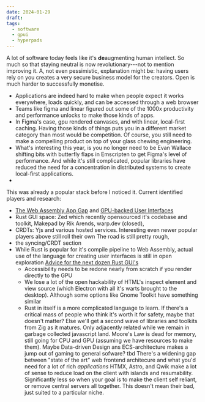 ```yaml
---
date: 2024-01-29
draft: 
tags:
  - software
  - gpui
  - hyperpads
---
```

A lot of software today feels like it's **de**augmenting human intellect. So much so that staying neutral is now revolutionary---not to mention improving it. A, not even pessimistic, explanation might be: having users rely on you creates a very secure business model for the creators. Open is much harder to successfully monetise.  

- Applications are indeed hard to make when people expect it works everywhere, loads quickly, and can be accessed through a web browser
- Teams like figma and linear figured out some of the 1000x productivity and performance unlocks to make those kinds of apps. 
- In Figma's case, gpu rendered canvases, and with linear, local-first caching. Having those kinds of things puts you in a different market category than most would be competition. Of course, you still need to make a compelling product on top of your glass chewing engineering.
- What's interesting this year, is you no longer need to be Evan Wallace shifting bits with butterfly flaps in Emscripten to get Figma's level of performance. And while it's still complicated, popular libraries have reduced the need for a concentration in distributed systems to create local-first applications. 
- 

This was already a popular stack before I noticed it. Current identified players and research: 
- [The Web Assembly App Gap](https://paulbutler.org/2020/the-webassembly-app-gap/) and [GPU-backed User Interfaces](https://digest.browsertech.com/archive/gpu-backed-user-interfaces/)
- Rust GUI space: Zed which recently opensourced it's codebase and toolkit, Makepad by Rik Arends, warp.dev (closed), 
- CRDTs: Yjs and various hosted services. Interesting even newer popular players above still roll their own
The road is still pretty rough,
- the syncing/CRDT section
- While Rust is popular for it's compile pipeline to Web Assembly, actual use of the language for creating user interfaces is still in open exploration [Advice for the next dozen Rust GUI's](https://raphlinus.github.io/rust/gui/2022/07/15/next-dozen-guis.html) 
	- Accessibility needs to be redone nearly from scratch if you render directly to the GPU
	- We lose a lot of the open hackability of HTML's inspect element and view source (which Electron with all it's warts brought to the desktop). Although some options like Gnome Toolkit have something similar
	- Rust in itself is a more complicated language to learn. If there's a critical mass of people who think it's worth it for safety, maybe that doesn't matter? Else we'll get a second wave of libraries and toolkits from Zig as it matures.
Only adjacently related while we remain in garbage collected javascript land. Moore's Law is dead for memory, still going for CPU and GPU (assuming we have resources to make them). Maybe Data-driven Design ans ECS-architecture makes a jump out of gaming to general sofware? tbd
There's a widening gap between "state of the art" web frontend architecure and what you'd need for a lot of rich *applications* HTMX, Astro, and Qwik make a lot of sense to reduce load on the client with islands and resumability. Significantly less so when your goal is to make the client self reliant, or remove central servers all together. This doesn't mean their bad, just suited to a particular niche.